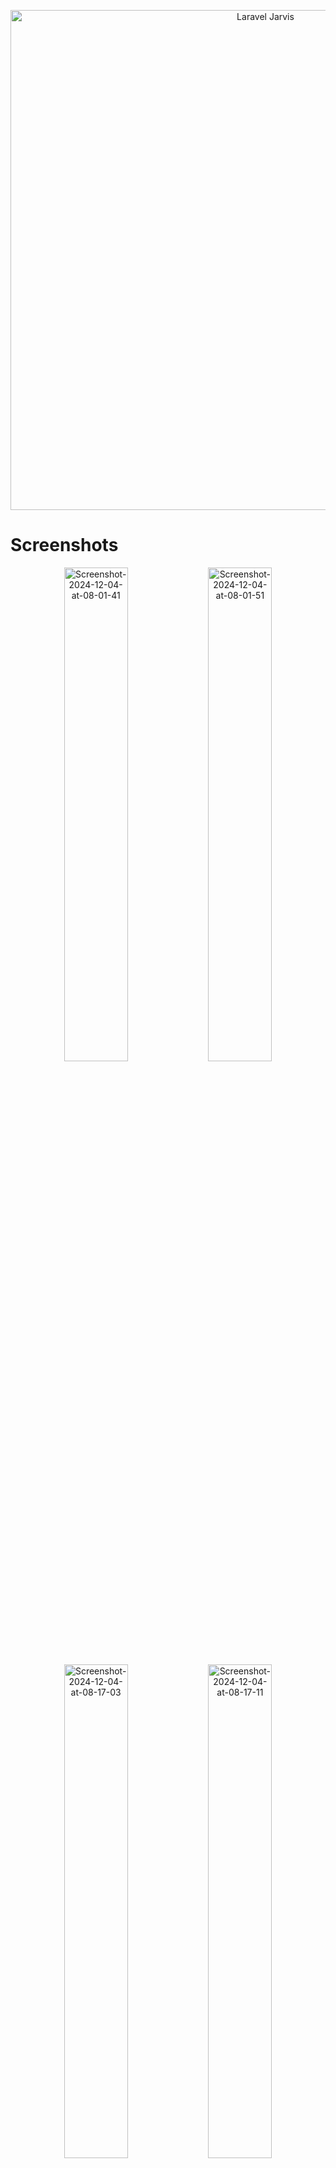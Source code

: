 <p align="center"><a href="https://laravel.com" target="_blank"><img src="https://i.ibb.co.com/4MqS4xK/Laravel-Jarvis.png" width="800" alt="Laravel Jarvis"></a></p>

# Screenshots

<p align="center">
<img src="https://i.ibb.co.com/XJ5HL2h/Screenshot-2024-12-04-at-08-01-41.png" alt="Screenshot-2024-12-04-at-08-01-41" width="45%">
<img src="https://i.ibb.co.com/dQzhpk1/Screenshot-2024-12-04-at-08-01-51.png" alt="Screenshot-2024-12-04-at-08-01-51" width="45%">
<img src="https://i.ibb.co.com/WPYTbJJ/Screenshot-2024-12-04-at-08-17-03.png" alt="Screenshot-2024-12-04-at-08-17-03" width="45%">
<img src="https://i.ibb.co.com/gDW1mZ4/Screenshot-2024-12-04-at-08-17-11.png" alt="Screenshot-2024-12-04-at-08-17-11" width="45%">
<img src="https://i.ibb.co.com/kHypgmj/Screenshot-2024-12-04-at-08-17-35.png" alt="Screenshot-2024-12-04-at-08-17-35" width="45%">
<img src="https://i.ibb.co.com/M1LzvYj/Screenshot-2024-12-04-at-08-17-44.png" alt="Screenshot-2024-12-04-at-08-17-44" width="45%">
<img src="https://i.ibb.co.com/zV53sZr/Screenshot-2024-12-04-at-08-17-56.png" alt="Screenshot-2024-12-04-at-08-17-56" width="45%">
<img src="https://i.ibb.co.com/BPw9xdt/Screenshot-2024-12-04-at-08-18-03.png" alt="Screenshot-2024-12-04-at-08-18-03" width="45%">
<img src="https://i.ibb.co.com/QfKXzZW/Screenshot-2024-12-04-at-08-18-11.png" alt="Screenshot-2024-12-04-at-08-18-11" width="45%">
<img src="https://i.ibb.co.com/WtZnr4n/Screenshot-2024-12-04-at-08-18-23.png" alt="Screenshot-2024-12-04-at-08-18-23" width="45%">
<img src="https://i.ibb.co.com/h2ykpjj/Screenshot-2024-12-04-at-08-18-28.png" alt="Screenshot-2024-12-04-at-08-18-28" width="45%">
<img src="https://i.ibb.co.com/mRTt0M6/Screenshot-2024-12-04-at-08-18-36.png" alt="Screenshot-2024-12-04-at-08-18-36" width="45%">
<img src="https://i.ibb.co.com/XxckPzH/Screenshot-2024-12-04-at-08-18-51.png" alt="Screenshot-2024-12-04-at-08-18-51" width="45%">
<img src="https://i.ibb.co.com/tZ4PT3x/Screenshot-2024-12-04-at-08-18-55.png" alt="Screenshot-2024-12-04-at-08-18-55" width="45%">
<img src="https://i.ibb.co.com/W3NJ2rQ/Screenshot-2024-12-04-at-08-19-31.png" alt="Screenshot-2024-12-04-at-08-19-31" width="45%">
<img src="https://i.ibb.co.com/TR0TrJv/Screenshot-2024-12-04-at-08-19-36.png" alt="Screenshot-2024-12-04-at-08-19-36" width="45%">
</p>

## About Jarvis

Laravel Jarvis is a starter project made with Laravel Jetstream Inertia Vue and add more additional feature like User, Role & Permission management, Responsive design, Light/Dark Mode, Rich Table with many features. Check the documentation for more details.

## Features

-   User Authentication.
-   Role and Permission Management.
-   Localization (Currently, English, Bahasa Indonesia).
-   Dark/Light Mode Support.
-   Appliation Settings.
-   Acitivity Log
-   Responsive Design
-   Modal Form
-   Bulk Action
-   Toast Notification
-   Toooltip
-   SSR (Server Side Rendering)
-   Rich Feature Server Side Datatable

# Requirements

-   Php 8
-   Composer
-   Mysql
-   Apache/Nginx

## Installation and Usage

Clone the git repository

```bash
git clone https://github.com/erikwibowo/Laravel-Jarvis.git
```

Go to the folder

```bash
cd Laravel-Jarvis
```

Install and Update composer dependencies

```bash
composer update
```

Install npm dependencies

```bash
npm install
```

Copy .env.example and raname it to .env

```bash
cp .env.example .env
```

Generate application key

```bash
php artisan key:generate
```

Link storage

```bash
php artisan storage:link
```

SETTING UP DB CONNECTION IN .env

```bash
DB_CONNECTION=mysql
DB_HOST=127.0.0.1
DB_PORT=3306
DB_DATABASE=jarvis
DB_USERNAME=root
DB_PASSWORD=
```

Migrate Database with fresh seed

```bash
php artisan migrate:fresh --seed
```

Start the NPM server

```bash
npm run dev
```

Start the Laravel Developement Server

```bash
php artisan serve
```

## Login With

### Superadmin

```bash
email : superadmin@superadmin.com
password : superadmin
```

### Admin

```bash
email : admin@admin.com
password : admin
```

### Operator

```bash
email : operator@operator.com
password : operator
```

# Packages

-   [Vue](https://vuejs.org/)
-   [Inertia](https://inertiajs.com/)
-   [Tailwind](https://tailwindcss.com/)
-   [Spatie](https://spatie.be/docs/laravel-permission/v5/introduction)
-   [Floating Vue](https://floating-vue.starpad.dev/)
-   [VueUse](https://vueuse.org/)
-   [Hero Icons](https://heroicons.com/)
-   [HeadlessUI](https://headlessui.com/)


# License

Laravel Jarvis is open-sourced software licensed under the [MIT license](https://opensource.org/licenses/MIT).

# Built With

<p align="center"><a href="https://laravel.com" target="_blank"><img src="https://raw.githubusercontent.com/laravel/art/master/logo-lockup/5%20SVG/2%20CMYK/1%20Full%20Color/laravel-logolockup-cmyk-red.svg" width="400" alt="Laravel Logo"></a></p>

<p align="center">
<a href="https://travis-ci.org/laravel/framework"><img src="https://travis-ci.org/laravel/framework.svg" alt="Build Status"></a>
<a href="https://packagist.org/packages/laravel/framework"><img src="https://img.shields.io/packagist/dt/laravel/framework" alt="Total Downloads"></a>
<a href="https://packagist.org/packages/laravel/framework"><img src="https://img.shields.io/packagist/v/laravel/framework" alt="Latest Stable Version"></a>
<a href="https://packagist.org/packages/laravel/framework"><img src="https://img.shields.io/packagist/l/laravel/framework" alt="License"></a>
</p>
